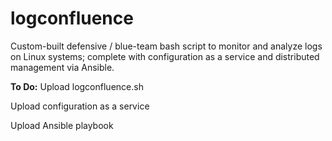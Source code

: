 # logconfluence
Custom-built defensive / blue-team bash script to monitor and analyze logs on Linux systems; complete with configuration as a service and distributed management via Ansible.

**To Do:**
Upload logconfluence.sh


Upload configuration as a service


Upload Ansible playbook
